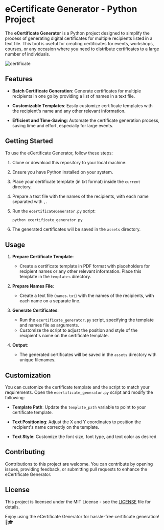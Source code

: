 # eCertificate Generator - Python Project

The **eCertificate Generator** is a Python project designed to simplify the process of generating digital certificates for multiple recipients listed in a text file. This tool is useful for creating certificates for events, workshops, courses, or any occasion where you need to distribute certificates to a large number of individuals.

![certificate](https://github.com/mohit-thakur09/eCertificateGenerator/assets/82665617/e5c1ffb4-0941-4fad-94ce-8e1680a045c7)


## Features

- **Batch Certificate Generation**: Generate certificates for multiple recipients in one go by providing a list of names in a text file.

- **Customizable Templates**: Easily customize certificate templates with the recipient's name and any other relevant information.

- **Efficient and Time-Saving**: Automate the certificate generation process, saving time and effort, especially for large events.

## Getting Started

To use the eCertificate Generator, follow these steps:

1. Clone or download this repository to your local machine.

2. Ensure you have Python installed on your system.

3. Place your certificate template (in txt format) inside the `current` directory.

4. Prepare a text file with the names of the recipients, with each name separated with ` , `.

5. Run the `ecertificateGenerator.py` script:

   ```bash
   python ecertificate_generator.py
   ```

6. The generated certificates will be saved in the `assets` directory.

## Usage

1. **Prepare Certificate Template**:
   - Create a certificate template in PDF format with placeholders for recipient names or any other relevant information. Place this template in the `templates` directory.

2. **Prepare Names File**:
   - Create a text file (`names.txt`) with the names of the recipients, with each name on a separate line.

3. **Generate Certificates**:
   - Run the `ecertificate_generator.py` script, specifying the template and names file as arguments.
   - Customize the script to adjust the position and style of the recipient's name on the certificate template.

4. **Output**:
   - The generated certificates will be saved in the `assets` directory with unique filenames.

## Customization

You can customize the certificate template and the script to match your requirements. Open the `ecertificate_generator.py` script and modify the following:

- **Template Path**: Update the `template_path` variable to point to your certificate template.

- **Text Positioning**: Adjust the X and Y coordinates to position the recipient's name correctly on the template.

- **Text Style**: Customize the font size, font type, and text color as desired.

## Contributing

Contributions to this project are welcome. You can contribute by opening issues, providing feedback, or submitting pull requests to enhance the eCertificate Generator.

## License

This project is licensed under the MIT License - see the [LICENSE](LICENSE) file for details.

Enjoy using the eCertificate Generator for hassle-free certificate generation! 📜🎓
